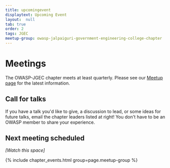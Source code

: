 ```yaml
---
title: upcomingevent
displaytext: Upcoming Event 
layout:  null
tab: true
order: 2
tags: JGEC
meetup-group: owasp-jalpaiguri-government-engineering-college-chapter
---
```


# Meetings

The OWASP-JGEC chapter meets at least quarterly. Please see our 
[Meetup page](https://www.meetup.com/owasp-jalpaiguri-government-engineering-college-chapter) for the latest information.

## Call for talks

If you have a talk you'd like to give, a discussion to lead, or some ideas for future talks, 
email the chapter leaders listed at right! You don't have to be an OWASP member to share your experience.

## Next meeting scheduled

_[Watch this space]_

{% include chapter_events.html group=page.meetup-group %}
